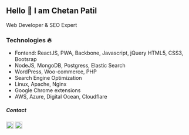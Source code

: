 <h2>Hello 👋 I am Chetan Patil </h2>

 Web Developer & SEO Expert 



### Technologies :fire:
- Fontend: ReactJS, PWA, Backbone, Javascript, jQuery HTML5, CSS3, Bootsrap
- NodeJS, MongoDB, Postgress, Elastic Search
- WordPress, Woo-commerce, PHP
- Search Engine Optimization
- Linux, Apache, Nginx
- Google Chrome extensions
- AWS, Azure, Digital Ocean, Cloudflare


##### Contact
<a href="https://t.me/patilchetan" target="_blank"><img src="https://cdn.svgporn.com/logos/telegram.svg" alt="Chetan Patil Telegram" height="20"></a>
<a href="https://www.linkedin.com/in/chetanvpatil/" target="_blank"><img src="https://cdn.svgporn.com/logos/linkedin.svg" alt="Chetan Patil Linkedin" height="20"></a>  
